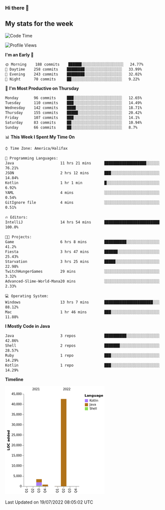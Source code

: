 ### Hi there 👋

## My stats for the week
<!--START_SECTION:waka-->
![Code Time](http://img.shields.io/badge/Code%20Time-321%20hrs%2054%20mins-blue)

![Profile Views](http://img.shields.io/badge/Profile%20Views-0-blue)

**I'm an Early 🐤** 

```text
🌞 Morning    188 commits    ██████░░░░░░░░░░░░░░░░░░░   24.77% 
🌆 Daytime    258 commits    ████████░░░░░░░░░░░░░░░░░   33.99% 
🌃 Evening    243 commits    ████████░░░░░░░░░░░░░░░░░   32.02% 
🌙 Night      70 commits     ██░░░░░░░░░░░░░░░░░░░░░░░   9.22%

```
📅 **I'm Most Productive on Thursday** 

```text
Monday       96 commits     ███░░░░░░░░░░░░░░░░░░░░░░   12.65% 
Tuesday      110 commits    ███░░░░░░░░░░░░░░░░░░░░░░   14.49% 
Wednesday    142 commits    ████░░░░░░░░░░░░░░░░░░░░░   18.71% 
Thursday     155 commits    █████░░░░░░░░░░░░░░░░░░░░   20.42% 
Friday       107 commits    ███░░░░░░░░░░░░░░░░░░░░░░   14.1% 
Saturday     83 commits     ██░░░░░░░░░░░░░░░░░░░░░░░   10.94% 
Sunday       66 commits     ██░░░░░░░░░░░░░░░░░░░░░░░   8.7%

```


📊 **This Week I Spent My Time On** 

```text
⌚︎ Time Zone: America/Halifax

💬 Programming Languages: 
Java                     11 hrs 21 mins      ███████████████████░░░░░░   76.21% 
JSON                     2 hrs 12 mins       ███░░░░░░░░░░░░░░░░░░░░░░   14.84% 
Kotlin                   1 hr 1 min          █░░░░░░░░░░░░░░░░░░░░░░░░   6.92% 
YAML                     4 mins              ░░░░░░░░░░░░░░░░░░░░░░░░░   0.54% 
GitIgnore file           4 mins              ░░░░░░░░░░░░░░░░░░░░░░░░░   0.51%

🔥 Editors: 
IntelliJ                 14 hrs 54 mins      █████████████████████████   100.0%

🐱‍💻 Projects: 
Game                     6 hrs 8 mins        ██████████░░░░░░░░░░░░░░░   41.2% 
Fiesta                   3 hrs 47 mins       ██████░░░░░░░░░░░░░░░░░░░   25.43% 
Starvation               3 hrs 25 mins       █████░░░░░░░░░░░░░░░░░░░░   22.98% 
TwitchHungerGames        29 mins             ░░░░░░░░░░░░░░░░░░░░░░░░░   3.32% 
Advanced-Slime-World-Mana20 mins             ░░░░░░░░░░░░░░░░░░░░░░░░░   2.33%

💻 Operating System: 
Windows                  13 hrs 7 mins       ██████████████████████░░░   88.12% 
Mac                      1 hr 46 mins        ███░░░░░░░░░░░░░░░░░░░░░░   11.88%

```

**I Mostly Code in Java** 

```text
Java                     3 repos             ██████████░░░░░░░░░░░░░░░   42.86% 
Shell                    2 repos             ███████░░░░░░░░░░░░░░░░░░   28.57% 
Ruby                     1 repo              ███░░░░░░░░░░░░░░░░░░░░░░   14.29% 
Kotlin                   1 repo              ███░░░░░░░░░░░░░░░░░░░░░░   14.29%

```


**Timeline**

![Chart not found](https://raw.githubusercontent.com/lyndseyy/lyndseyy/main/charts/bar_graph.png) 


 Last Updated on 19/07/2022 08:05:02 UTC
<!--END_SECTION:waka-->